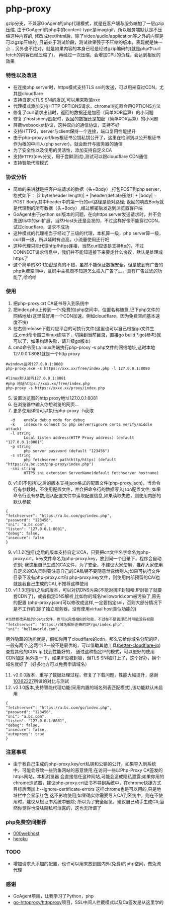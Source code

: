 # php-proxy
gzip分支，不兼容GoAgent的php代理模式，就是在客户端与服务端加了一层gzip压缩,
由于GoAgent的php中的content-type是imag/gif，所以服务端默认是不压缩这种内容的,
修改成text/html后，除了video/audio/application等之外的内容是可以gzip压缩的,
目前处于测试阶段，测试效果强于不压缩的版本，表现就是快一点...
另外也不绝对，就是如果内容的本身已经是经过gzip编码的(就是php中curl fetch的内容已经压缩了)，
再经过一次压缩，会增加CPU的负载，会达到相反的效果

### 特性以及改进
- 在连接php server时，https模式支持TLS sni的发送，可以用来穿过CDN，尤其是cloudflare
- 支持自定义TLS SNI的发送,可以用来欺骗xxx
- 代理模式添加支持HTTP OPTIONS请求，chrome浏览器会用OPTIONS方法
- 修复了curl请求出错时，返回的数据还是加密（简单XOR运算）的小问题
- 修复了hostsdeny匹配时，返回的数据还是加密（简单XOR运算）的小问题
- 屏蔽websocket协议，这种双向的通信协议，支持不好
- 支持HTTP2，server与client保持一个连接，端口复用性能提升
- 由于php-proxy.crt/key根证书公钥私钥公开了，这里在检测到以公开根证书作为根的中间人(php server)，就会断开与服务器的通信
- 为了安全性以及使用的灵活性，添加支持自定义CA
- 支持`HTTP3`(dev分支，用于尝鲜测试),测试可以跟cloudflare CDN通信
- 支持智能代理模式

### 协议分析
- 简单的来讲就是把客户端请求的数据（头+Body）,打包POST到php server，格式如下：
|2 byte(header length)| + |header(deflate压缩)| + |body| = POST Body,其中header中的第一行的url路径是绝对路径;
返回的响应Body就是代理到的所有数据（头+Body）,经过解密后发送到浏览器客户端
- GoAgent由于python ssl版本的问题，在向https server发送请求时，并不会发送tls中的sni扩展，当然Host头还是会发的，不过这样好像不能穿过CDN，试过cloudflare，请求不成功
- 这种模式的代理相当于经过了三级的代理，本机算一级，php server算一级，curl算一级，所以延时有点高，小流量使用还行吧
- 这种代理只能代理http/https连接，当然curl应该是支持ftp的，不过CONNECT请求信息中，我们并不能知道接下来要走什么协议，默认是处理成https了
- 这个简单的XOR加密是真的不错，虽然不能保证数据安全，但是放到有广告的php免费空间中，乱码中主机商不知道怎么插入广告了。。。具有广告过滤的功能了,哈哈哈

### 使用
1. 把php-proxy.crt CA证书导入到系统中
2. 把index.php上传到一个(免费的)php空间中，位置名称随意,记下php文件的网络地址(这里最好用一个CDN加速，例如cloudflare，因为免费空间基本速度不快)
3. 在右侧release下载对应平台的可执行文件(这里也可以自己根据go文件生成,cmd命令窗口/linux终端下，切换到当前目录，直接go build \*.go([参考](https://github.com/koalabearguo/php-proxy/wiki))就可以了，如果构建失败，请升级go版本)
4. cmd命令窗口/linux终端执行php-proxy -s php文件的网络地址,这时本地127.0.0.1:8081就是一个http proxy
```
#windows监听127.0.0.1:8080
php-proxy.exe -s https://xxx.xx/free/index.php -l 127.0.0.1:8080

#linux默认监听127.0.0.1:8081
#php 地址https://xxx.xx/free/index.php
php-proxy -s https://xxxx.xx/proxy/index.php
```
5. 设置浏览器的http proxy地址127.0.0.1:8081
6. 在浏览器中输入你想浏览的网页...
7. 更多使用详情可以执行php-proxy -h获取
```
  -d    enable debug mode for debug
  -k    insecure connect to php server(ignore certs verify/middle attack)
  -l string
        Local listen address(HTTP Proxy address) (default "127.0.0.1:8081")
  -p string
        php server password (default "123456")
  -s string
        php fetchserver path(http/https) (default "https://a.bc.com/php-proxy/index.php")
  -sni string
        HTTPS sni extension ServerName(default fetchserver hostname)
```
8. v1.0(不包括)之后的版本支持json格式的配置文件(php-proxy.json)，当命令行有参数时，不使用配置文件，并会把命令行的数据写入json配置文件;
如果命令行没有参数,则从配置文件中读取配置信息,如果读取失败，则使用内部的默认参数
```
{
"fetchserver": "https://a.bc.com/go/index.php",
"password": "123456",
"sni": "a.bc.com",
"listen": "127.0.0.1:8081",
"debug": false,
"insecure": false
}

```
9. v1.1.2(包括)之后的版本支持自定义CA，只要把crt文件名字命名为php-proxy.crt，key文件命名为php-proxy.key，放到同一个目录下，程序会自动识别;
我这里自己生成的CA文件，为了安全，不建议大家使用，推荐大家使用自定义的CA,同时要注意自己的CA私钥不要随意泄露给别人;如果可执行文件目录下没有php-proxy.crt和
php-proxy.key文件，则使用内部预留的CA(也就是我自己生成的CA),不推荐这样使用
10. v1.1.3(包括)之后的版本，可以对抗DNS污染(不能对抗IP封锁哈,IP封锁了就要套CDN了)，或者指定DNS解析,比如你的域名helloworld.com被污染了,原先的配置
(php-proxy.json)可以修改成这样,一定要指定sni，否则大部分情况下是不工作的(除了独立服务器，没有使用virtual host类似功能的)
```
#当然修改系统的hosts文件，也可以完成相似的功能，不过在不是管理员时可能没有权限
"fetchserver": "https://域名解析正确的IP/go/index.php",
"sni": "helloworld.com",
```
另外隐藏的功能就是，假如你用了cloudflare的cdn，那么它给你域名分配的IP，一般有两个,这两个IP一般不是最优的，可以借助其他工具([better-cloudflare-ip](https://github.com/badafans/better-cloudflare-ip))查找其他的CDN ip,找到性能好的，
通过这种指定IP的模式，可以更好的使用CDN加速
另外提一下，如果IP没被封锁，但TLS SNI被盯上了，这个好办，换个域名就好了（好多地方可以免费申请域名）

11. v2.0.0版本，重写了数据处理过程，修复了下载问题，性能大幅提升，感谢[10362227](https://github.com/10362227)所做的对比与测试
12. v2.1.0版本,支持智能代理功能(采用内置的域名列表匹配模式),该功能默认未启用
```
{
"fetchserver": "https://a.bc.com/go/index.php",
"password": "123456",
"sni": "a.bc.com",
"listen": "127.0.0.1:8081",
"debug": false,
"insecure": false,
"autoproxy": true
}
```
### 注意事项
- 由于我自己生成的php-proxy.key/crt私钥和公钥的公开，如果导入到系统中，可能会导致一些钓鱼网站的恶意使用;在访问一些以Php-Proxy CA签发的https网站，本机浏览器
会直接信任这种网站,可能会造成隐私泄露;如果你用的chrome浏览器，建议php-proxy.crt证书不导到系统中，在chrome快捷方式目标后面加上--ignore-certificate-errors
这样chrome也是可以用的,只是地址栏中会显示红色,这不影响使用;如果确实你需要导入CA到系统中，则在不使用时，建议从根证书系统中删除;
所以为了安全起见，建议自己动手生成CA;当然你觉得也没啥隐私可泄露的，这也无所谓了

### php免费空间推荐
- [000webhost](https://www.000webhost.com/) 
- [heroku](https://www.heroku.com/) 

### TODO
- 增加请求头添加的配置，也许可以用来放到国内外(免费)的php空间，做免流代理

### 感谢
- GoAgent项目，让我学习了Python，php
- [go-httpproxy/httpproxy](https://github.com/go-httpproxy/httpproxy)项目，SSL中间人拦截模式以及Ca签发是从这里学的
